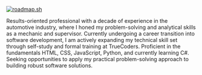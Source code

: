 [![roadmap.sh](https://roadmap.sh/card/wide/66fbac21e52a9bf4763be3aa?variant=dark)](https://roadmap.sh)


Results-oriented professional with a decade of experience in the automotive industry, where I honed my problem-solving and analytical skills as a mechanic and supervisor. Currently undergoing a career transition into software development, I am actively expanding my technical skill set through self-study and formal training at TrueCoders. Proficient in the fundamentals HTML, CSS, JavaScript, Python, and currently learning C#. Seeking opportunities to apply my practical problem-solving approach to building robust software solutions.



<!--

**logan-tolbert/logan-tolbert** is a ✨ _special_ ✨ repository because its `README.md` (this file) appears on your GitHub profile.

Here are some ideas to get you started:

- 🔭 I’m currently working on ...
- 🌱 I’m currently learning ...
- 👯 I’m looking to collaborate on ...
- 🤔 I’m looking for help with ...
- 💬 Ask me about ...
- 📫 How to reach me: ...
- 😄 Pronouns: ...
- ⚡ Fun fact: ...
-->
